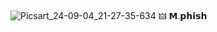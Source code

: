 ![Picsart_24-09-04_21-27-35-634](https://github.com/user-attachments/assets/e55e3414-978a-4729-9b95-7c68b078bcd6)
 🜲 𝗠.𝗽𝗵𝗶𝘀𝗵
